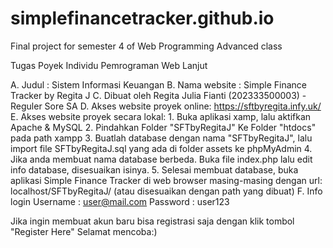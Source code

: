 # simplefinancetracker.github.io
Final project for semester 4 of Web Programming Advanced class

Tugas Poyek Individu Pemrograman Web Lanjut

A. Judul	: Sistem Informasi Keuangan
B. Nama website	: Simple Finance Tracker by Regita J
C. Dibuat oleh Regita Julia Fianti (202333500003) - Reguler Sore SA
D. Akses website proyek online: https://sftbyregita.infy.uk/
E. Akses website proyek secara lokal:
    1. Buka aplikasi xamp, lalu aktifkan Apache & MySQL
    2. Pindahkan Folder "SFTbyRegitaJ" Ke Folder "htdocs" pada path xampp
    3. Buatlah database dengan nama "SFTbyRegitaJ", lalu import file SFTbyRegitaJ.sql yang ada di folder assets ke phpMyAdmin
    4. Jika anda membuat nama database berbeda. Buka file index.php lalu edit info database, disesuaikan isinya.
    5. Selesai membuat database, buka aplikasi Simple Finance Tracker di web browser masing-masing dengan url: localhost/SFTbyRegitaJ/ (atau disesuaikan dengan path yang dibuat)
F. Info login
    Username : user@mail.com
    Password : user123
    
Jika ingin membuat akun baru bisa registrasi saja dengan klik tombol "Register Here"
Selamat mencoba:)
